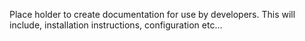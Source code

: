 Place holder to create documentation for use by developers. This will include, installation instructions, configuration etc...